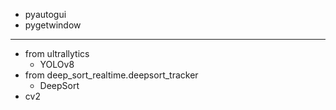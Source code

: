 - pyautogui
- pygetwindow
---
* from ultrallytics
  * YOLOv8
* from deep_sort_realtime.deepsort_tracker
  * DeepSort
* cv2 
